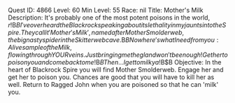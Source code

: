 Quest ID: 4866
Level: 60
Min Level: 55
Race: nil
Title: Mother's Milk
Description: It's probably one of the most potent poisons in the world, $r!$B$BI've overheard the Blackrock speaking about its lethality in my jaunts into the Spire. They call it 'Mother's Milk', named after Mother Smolderweb, the big nasty spider in the Skitterweb cave.$B$BNow here's what I need from you: A live sample of the Milk, flowing through YOUR veins. Just bringing me the gland won't be enough! Get her to poison you and come back to me!$B$BThen... I get to milk ya!$B$B<Rubs his hands together in anticipation.>
Objective: In the heart of Blackrock Spire you will find Mother Smolderweb. Engage her and get her to poison you. Chances are good that you will have to kill her as well. Return to Ragged John when you are poisoned so that he can 'milk' you.
